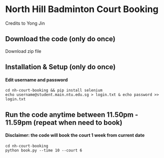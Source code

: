 # North Hill Badminton Court Booking
Credits to Yong Jin

## Download the code (only do once)
Download zip file

## Installation & Setup (only do once)
#### Edit username and password
    cd nh-court-booking && pip install selenium
    echo username@student.main.ntu.edu.sg > login.txt & echo password >> login.txt

## Run the code anytime between 11.50pm - 11.59pm (repeat when need to book)
#### Disclaimer: the code will book the court 1 week from current date
    cd nh-court-booking
    python book.py --time 10 --court 6 
